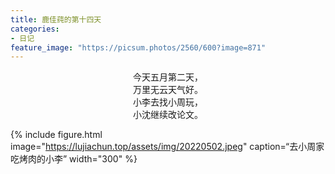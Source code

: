 ```yaml
---
title: 鹿佳莼的第十四天
categories:
- 日记
feature_image: "https://picsum.photos/2560/600?image=871"
---
```


<center>今天五月第二天，</center>
<center>万里无云天气好。</center>
<center>小李去找小周玩，</center>
<center>小沈继续改论文。</center>


{% include figure.html image="https://lujiachun.top/assets/img/20220502.jpeg" caption=“去小周家吃烤肉的小李” width="300" %}
